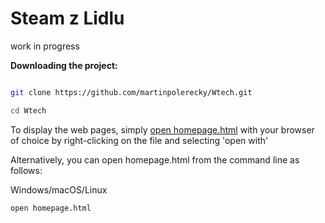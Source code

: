 # Steam z Lidlu
work in progress


**Downloading the project:**

```bash

git clone https://github.com/martinpolerecky/Wtech.git

cd Wtech

```

To display the web pages, simply [open homepage.html](homepage.html) with your browser of choice by right-clicking on the file and selecting 'open with'

Alternatively, you can open homepage.html from the command line as follows:

Windows/macOS/Linux
```bash
open homepage.html
```
